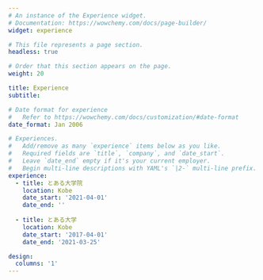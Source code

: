 ```yaml
---
# An instance of the Experience widget.
# Documentation: https://wowchemy.com/docs/page-builder/
widget: experience

# This file represents a page section.
headless: true

# Order that this section appears on the page.
weight: 20

title: Experience
subtitle:

# Date format for experience
#   Refer to https://wowchemy.com/docs/customization/#date-format
date_format: Jan 2006

# Experiences.
#   Add/remove as many `experience` items below as you like.
#   Required fields are `title`, `company`, and `date_start`.
#   Leave `date_end` empty if it's your current employer.
#   Begin multi-line descriptions with YAML's `|2-` multi-line prefix.
experience:
  - title: とある大学院
    location: Kobe
    date_start: '2021-04-01'
    date_end: ''
        
  - title: とある大学
    location: Kobe
    date_start: '2017-04-01'
    date_end: '2021-03-25'

design:
  columns: '1'
---
```

